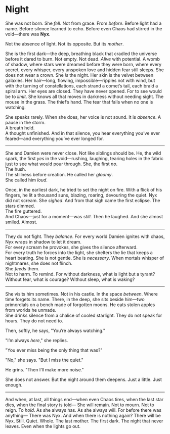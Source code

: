 # Night

She was not born.
She *fell*.
Not from grace.
From *before*.
Before light had a name. Before silence learned to echo. Before even Chaos had stirred in the void—there was **Nyx**.

Not the absence of light.
Not its opposite.
But its *mother*.

She is the first dark—the deep, breathing black that cradled the universe before it dared to burn. Not empty. Not dead. *Alive* with potential. A womb of shadow, where stars were dreamed before they were born, where every secret, every whisper, every unspoken love and hidden fear still sleeps.
She does not wear a crown.
She *is* the night.
Her skin is the velvet between galaxies. Her hair—long, flowing, impossible—ripples not with wind, but with the turning of constellations, each strand a comet’s tail, each braid a spiral arm. Her eyes are closed. They have never opened. For to see would be to *limit*. She knows all that moves in darkness without needing sight. The mouse in the grass. The thief’s hand. The tear that falls when no one is watching.

She speaks rarely.
When she does, her voice is not sound.
It is *absence*.
A pause in the storm.  
A breath held.  
A thought unfinished.
And in that silence, you hear everything you’ve ever feared—and everything you’ve ever longed for.

---

She and Damien were never close.
Not like siblings should be.
He, the wild spark, the first *yes* in the void—rushing, laughing, tearing holes in the fabric just to see what would pour through.
She, the first *no*.  
The hush.  
The stillness before creation.
He called her *gloomy*.  
She called him *loud*.

Once, in the earliest dark, he tried to set the night on fire.
With a flick of his fingers, he lit a thousand suns, blazing, roaring, devouring the quiet.
Nyx did not scream.
She *sighed*.
And from that sigh came the first eclipse.
The stars dimmed.  
The fire guttered.  
And Chaos—just for a moment—was *still*.
Then he laughed.
And she almost smiled.
Almost.

---

They do not fight.
They *balance*.
For every world Damien ignites with chaos, Nyx wraps in shadow to let it dream.  
For every scream he provokes, she gives the silence afterward.  
For every truth he forces into the light, she shelters the lie that keeps a heart beating.
She is not gentle.
She is *necessary*.
When mortals whisper of nightmares, she does not flinch.  
She *feeds* them.  
Not to harm.
To remind.
For without darkness, what is light but a tyrant?
Without fear, what is courage?
Without sleep, what is waking?

---

She visits him sometimes.
Not in his castle.
In the space *between*.
Where time forgets its name.
There, in the deep, she sits beside him—two primordials on a bench made of forgotten moons.
He eats stolen apples from worlds he unmade.  
She drinks silence from a chalice of cooled starlight.
They do not speak for hours.
They do not need to.

Then, softly, he says, "You’re always watching."

"I’m always *here*," she replies.

"You ever miss being the only thing that was?"

"No," she says. "But I miss the quiet."

He grins. "Then I’ll make more noise."

She does not answer.
But the night around them deepens.
Just a little.
Just enough.

---

And when, at last, all things end—when even Chaos tires, when the last star dies, when the final story is told—
She will remain.
Not to mourn.
Not to reign.
To *hold*.
As she always has.
As she always will.
For before there was anything—
There was Nyx.
And when there is nothing again?
There will be Nyx.
Still.
Quiet.
Whole.
The last mother.
The first dark.
The night that never leaves.
Even when the lights go out.
